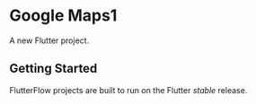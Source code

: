 # Google Maps1

A new Flutter project.

## Getting Started

FlutterFlow projects are built to run on the Flutter _stable_ release.
